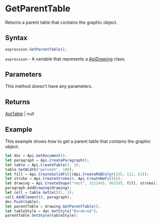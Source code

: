 # GetParentTable

Returns a parent table that contains the graphic object.

## Syntax

```javascript
expression.GetParentTable();
```

`expression` - A variable that represents a [ApiDrawing](../ApiDrawing.md) class.

## Parameters

This method doesn't have any parameters.

## Returns

[ApiTable](../../ApiTable/ApiTable.md) \| null

## Example

This example shows how to get a parent table that contains the graphic object.

```javascript
let doc = Api.GetDocument();
let paragraph = Api.CreateParagraph();
let table = Api.CreateTable(3, 3);
table.SetWidth("percent", 100);
let fill = Api.CreateSolidFill(Api.CreateRGBColor(255, 111, 61));
let stroke = Api.CreateStroke(0, Api.CreateNoFill());
let drawing = Api.CreateShape("rect", 3212465, 963295, fill, stroke);
paragraph.AddDrawing(drawing);
let cell = table.GetCell(1, 1);
cell.AddElement(0, paragraph);
doc.Push(table);
let parentTable = drawing.GetParentTable();
let tableStyle = doc.GetStyle("Bordered");
parentTable.SetStyle(tableStyle);
```
